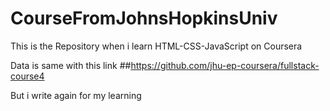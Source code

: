 # CourseFromJohnsHopkinsUniv
This is the Repository when i learn HTML-CSS-JavaScript on Coursera

Data is same with this link
##https://github.com/jhu-ep-coursera/fullstack-course4

But i write again for my learning
